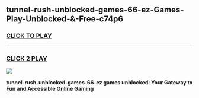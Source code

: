 
## tunnel-rush-unblocked-games-66-ez-Games-Play-Unblocked-&-Free-c74p6
<h3>
<a href="https://premium76.site?title=tunnel-rush-unblocked-games-66-ez&ref=24A">CLICK TO PLAY</a></h3>
<hr>

<h3>
<a href="https://premium76.site?title=tunnel-rush-unblocked-games-66-ez&ref=24A">CLICK 2 PLAY</a>
  
</h3>

<a href="https://premium76.site?title=tunnel-rush-unblocked-games-66-ez&ref=24A"><img src="https://clearcache.store/games.png"></a>


**tunnel-rush-unblocked-games-66-ez games unblocked: Your Gateway to Fun and Accessible Online Gaming**
